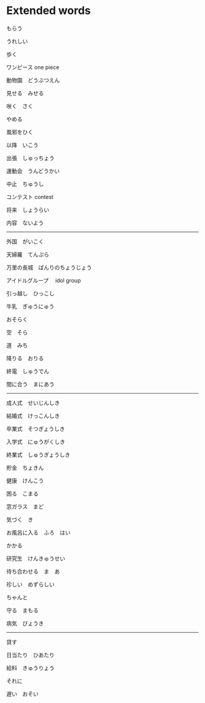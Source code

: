# Extended words

もらう

うれしい

歩く

ワンピース one piece

動物園　どうぶつえん

見せる　みせる

咲く　さく

やめる

風邪をひく

以降　いこう

出張　しゅっちょう

運動会　うんどうかい

中止　ちゅうし

コンテスト contest

将来　しょうらい

内容　ないよう

---

外国　がいこく

天婦羅　てんぷら

万里の長城　ばんりのちょうじょう

アイドルグループ　 idol group

引っ越し　ひっこし

牛乳　ぎゅうにゅう

おそらく

空　そら

道　みち

降りる　おりる

終電　しゅうでん

間に合う　まにあう

---

成人式　せいじんしき

結婚式　けっこんしき

卒業式　そつぎょうしき

入学式　にゅうがくしき

終業式　しゅうぎょうしき

貯金　ちょきん

健康　けんこう

困る　こまる

窓ガラス　まど

気づく　き

お風呂に入る　ふろ　はい

かかる

研究生　けんきゅうせい

待ち合わせる　ま　あ

珍しい　めずらしい

ちゃんと

守る　まもる

病気　びょうき

---

貸す

日当たり　ひあたり

給料　きゅうりょう

それに

遅い　おそい
